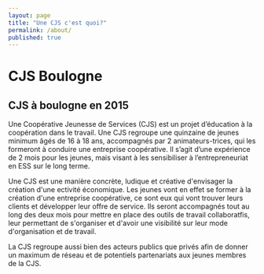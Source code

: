 ```yaml
---
layout: page
title: "Une CJS c'est quoi?"
permalink: /about/
published: true
---
```





# CJS Boulogne

## CJS à boulogne en 2015

Une Coopérative Jeunesse de Services (CJS) est un projet d’éducation à la coopération dans le travail. Une CJS regroupe une quinzaine de jeunes minimum âgés de 16 à 18 ans, accompagnés par 2 animateurs­-trices, qui les formeront à conduire une entreprise coopérative. Il s’agit d’une expérience de 2 mois pour les jeunes, mais visant à les sensibiliser à l’entrepreneuriat en ESS sur le long terme.


Une CJS est une manière concrète, ludique et créative d'envisager la création d'une ectivité économique. Les jeunes vont en effet se former à la création d'une entreprise coopérative, ce sont eux qui vont trouver leurs clients et développer leur offre de service. Ils seront accompagnés tout au long des deux mois pour mettre en place des outils de travail collaboratfis, leur permettant de s'organiser et d'avoir une visibilité sur leur mode d'organisation et de travail.


La CJS regroupe aussi bien des acteurs publics que privés afin de donner un maximum de réseau et de potentiels partenariats aux jeunes membres de la CJS.
